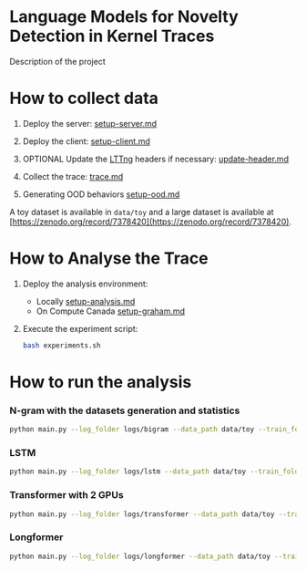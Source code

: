 # Language Models for Novelty Detection in Kernel Traces

Description of the project

# How to collect data

1. Deploy the server: [setup-server.md](resources/setup-server.md)

2. Deploy the client: [setup-client.md](resources/setup-client.md)

3. OPTIONAL Update the [LTTng](https://lttng.org) headers if necessary: [update-header.md](resources/update-header.md)

4. Collect the trace: [trace.md](resources/trace.md)

5. Generating OOD behaviors [setup-ood.md](resources/setup-ood.md)

A toy dataset is available in `data/toy` and a large dataset is available at [https://zenodo.org/record/7378420](https://zenodo.org/record/7378420).

# How to Analyse the Trace

1. Deploy the analysis environment:
    - Locally [setup-analysis.md](resources/setup-analysis.md)
    - On Compute Canada [setup-graham.md](resources/setup-graham.md)

2. Execute the experiment script:
    ```bash
    bash experiments.sh
    ```

# How to run the analysis

### N-gram with the datasets generation and statistics
```bash
python main.py --log_folder logs/bigram --data_path data/toy --train_folder "Train:train_id" --valid_id_folder "Valid ID:valid_id" --test_id_folder "Test ID:test_id" --valid_ood_folder "Valid OOD (Connection):valid_ood_connection,Valid OOD (CPU):valid_ood_cpu,Valid OOD (IO):valid_ood_dumpio,Valid OOD (OPCache):valid_ood_opcache,Valid OOD (Socket):valid_ood_socket,Valid OOD (SSL):valid_ood_ssl" --test_ood_folder "Test OOD (Connection):test_ood_connection,Test OOD (CPU):test_ood_cpu,Test OOD (IO):test_ood_dumpio,Test OOD (OPCache):test_ood_opcache,Test OOD (Socket):test_ood_socket,Test OOD (SSL):test_ood_ssl" --generate_dataset --dataset_stat --model ngram --order 3 --analysis
```

### LSTM
```bash
python main.py --log_folder logs/lstm --data_path data/toy --train_folder "Train:train_id" --valid_id_folder "Valid ID:valid_id" --test_id_folder "Test ID:test_id" --valid_ood_folder "Valid OOD (Connection):valid_ood_connection,Valid OOD (CPU):valid_ood_cpu,Valid OOD (IO):valid_ood_dumpio,Valid OOD (OPCache):valid_ood_opcache,Valid OOD (Socket):valid_ood_socket,Valid OOD (SSL):valid_ood_ssl" --test_ood_folder "Test OOD (Connection):test_ood_connection,Test OOD (CPU):test_ood_cpu,Test OOD (IO):test_ood_dumpio,Test OOD (OPCache):test_ood_opcache,Test OOD (Socket):test_ood_socket,Test OOD (SSL):test_ood_ssl" --max_token 8192 --model lstm --n_hidden 256 --n_layer 2 --dim_sys 48 --dim_proc 48 --dim_entry 12 --dim_ret 12 --dim_pid 12 --dim_tid 12 --dim_time 12 --dim_order 12 --optimizer adam --n_update 100000 --eval 100 --lr 0.001 --ls 0.1 --dropout 0.1 --batch 32 --gpu "0" --amp --reduce_lr_patience 5 --early_stopping_patience 10 --clip 10 --analysis
```

### Transformer with 2 GPUs
```bash
python main.py --log_folder logs/transformer --data_path data/toy --train_folder "Train:train_id" --valid_id_folder "Valid ID:valid_id" --test_id_folder "Test ID:test_id" --valid_ood_folder "Valid OOD (Connection):valid_ood_connection,Valid OOD (CPU):valid_ood_cpu,Valid OOD (IO):valid_ood_dumpio,Valid OOD (OPCache):valid_ood_opcache,Valid OOD (Socket):valid_ood_socket,Valid OOD (SSL):valid_ood_ssl" --test_ood_folder "Test OOD (Connection):test_ood_connection,Test OOD (CPU):test_ood_cpu,Test OOD (IO):test_ood_dumpio,Test OOD (OPCache):test_ood_opcache,Test OOD (Socket):test_ood_socket,Test OOD (SSL):test_ood_ssl" --max_token 1024 --model transformer --n_hidden 672 --n_layer 2 --n_head 4 --dim_sys 48 --dim_proc 48 --dim_entry 12 --dim_ret 12 --dim_pid 12 --dim_tid 12 --dim_time 12 --dim_order 12 --activation "swiglu" --optimizer adam --n_update 100000 --eval 100 --lr 0.001 --warmup_steps 1000 --ls 0.1 --dropout 0.1 --batch 16 --gpu "0,1" --chk --amp --reduce_lr_patience 5 --early_stopping_patience 10 --analysis
```

### Longformer
```bash
python main.py --log_folder logs/longformer --data_path data/toy --train_folder "Train:train_id" --valid_id_folder "Valid ID:valid_id" --test_id_folder "Test ID:test_id" --valid_ood_folder "Valid OOD (Connection):valid_ood_connection,Valid OOD (CPU):valid_ood_cpu,Valid OOD (IO):valid_ood_dumpio,Valid OOD (OPCache):valid_ood_opcache,Valid OOD (Socket):valid_ood_socket,Valid OOD (SSL):valid_ood_ssl" --test_ood_folder "Test OOD (Connection):test_ood_connection,Test OOD (CPU):test_ood_cpu,Test OOD (IO):test_ood_dumpio,Test OOD (OPCache):test_ood_opcache,Test OOD (Socket):test_ood_socket,Test OOD (SSL):test_ood_ssl" --valid_ood_folder "Valid OOD (CPU):valid_ood_cpu" --test_ood_folders "Test OOD (CPU):valid_ood_cpu" --max_token 8192 --model longformer --n_hidden 672 --n_layer 2 --n_head 4 --window "32,64" --dilatation "1,1" --global_att "0" --dim_sys 48 --dim_proc 48 --dim_entry 12 --dim_ret 12 --dim_pid 12 --dim_tid 12 --dim_time 12 --dim_order 12 --activation "gelu" --optimizer adam --n_update 100000 --eval 100 --lr 0.001 --warmup_steps 1000 --ls 0.1 --dropout 0.1 --batch 32 --gpu "0" --amp --reduce_lr_patience 5 --early_stopping_patience 10 --analysis
```
